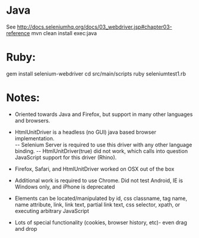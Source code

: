 # Java
See http://docs.seleniumhq.org/docs/03_webdriver.jsp#chapter03-reference
mvn clean install exec:java

# Ruby:
gem install selenium-webdriver
cd src/main/scripts
ruby seleniumtest1.rb

# Notes:
- Oriented towards Java and Firefox, but support in many other languages and browsers.
- HtmlUnitDriver is a headless (no GUI) java based browser implementation.   
-- Selenium Server is required to use this driver with any other language binding.
-- HtmlUnitDriver(true) did not work, which calls into question JavaScript support for this driver (Rhino).

- Firefox, Safari, and HtmlUnitDriver worked on OSX out of the box
- Additional work is required to use Chrome.  Did not test Android, IE is Windows only, and iPhone is deprecated

- Elements can be located/manipulated by id, css classname, tag name, name attribute, link, link text, partial link text, 
  css selector, xpath, or executing arbitrary JavaScript

- Lots of special functionality (cookies, browser history, etc)- even drag and drop



